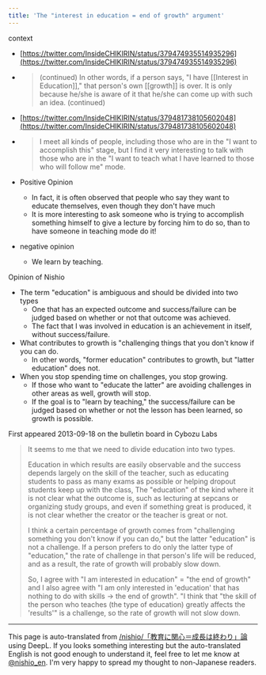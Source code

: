 ```yaml
---
title: 'The "interest in education = end of growth" argument'
---
```


context
- [https://twitter.com/InsideCHIKIRIN/status/379474935514935296](https://twitter.com/InsideCHIKIRIN/status/379474935514935296)
- > (continued) In other words, if a person says, "I have [[Interest in Education]]," that person's own [[growth]] is over. It is only because he/she is aware of it that he/she can come up with such an idea. (continued)
- [https://twitter.com/InsideCHIKIRIN/status/379481738105602048](https://twitter.com/InsideCHIKIRIN/status/379481738105602048)
- > I meet all kinds of people, including those who are in the "I want to accomplish this" stage, but I find it very interesting to talk with those who are in the "I want to teach what I have learned to those who will follow me" mode.

- Positive Opinion
    - In fact, it is often observed that people who say they want to educate themselves, even though they don't have much
    - It is more interesting to ask someone who is trying to accomplish something himself to give a lecture by forcing him to do so, than to have someone in teaching mode do it!
- negative opinion
    - We learn by teaching.

Opinion of Nishio
- The term "education" is ambiguous and should be divided into two types
    - One that has an expected outcome and success/failure can be judged based on whether or not that outcome was achieved.
    - The fact that I was involved in education is an achievement in itself, without success/failure.
- What contributes to growth is "challenging things that you don't know if you can do.
    - In other words, "former education" contributes to growth, but "latter education" does not.
- When you stop spending time on challenges, you stop growing.
    - If those who want to "educate the latter" are avoiding challenges in other areas as well, growth will stop.
    - If the goal is to "learn by teaching," the success/failure can be judged based on whether or not the lesson has been learned, so growth is possible.

First appeared 2013-09-18 on the bulletin board in Cybozu Labs
> It seems to me that we need to divide education into two types.
>
>  Education in which results are easily observable and the success depends largely on the skill of the teacher, such as educating students to pass as many exams as possible or helping dropout students keep up with the class,
>  The "education" of the kind where it is not clear what the outcome is, such as lecturing at sepcans or organizing study groups, and even if something great is produced, it is not clear whether the creator or the teacher is great or not.
>
>  I think a certain percentage of growth comes from "challenging something you don't know if you can do," but the latter "education" is not a challenge.
>  If a person prefers to do only the latter type of "education," the rate of challenge in that person's life will be reduced, and as a result, the rate of growth will probably slow down.
>
>  So, I agree with "I am interested in education" = "the end of growth" and I also agree with "I am only interested in 'education' that has nothing to do with skills -> the end of growth".
>  "I think that "the skill of the person who teaches (the type of education) greatly affects the 'results'" is a challenge, so the rate of growth will not slow down.

---
This page is auto-translated from [/nishio/「教育に関心＝成長は終わり」論](https://scrapbox.io/nishio/「教育に関心＝成長は終わり」論) using DeepL. If you looks something interesting but the auto-translated English is not good enough to understand it, feel free to let me know at [@nishio_en](https://twitter.com/nishio_en). I'm very happy to spread my thought to non-Japanese readers.